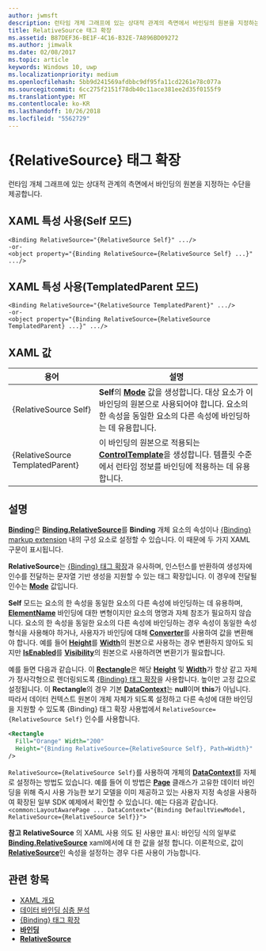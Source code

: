 ```yaml
---
author: jwmsft
description: 런타임 개체 그래프에 있는 상대적 관계의 측면에서 바인딩의 원본을 지정하는 수단을 제공합니다.
title: RelativeSource 태그 확장
ms.assetid: B87DEF36-BE1F-4C16-B32E-7A896BD09272
ms.author: jimwalk
ms.date: 02/08/2017
ms.topic: article
keywords: Windows 10, uwp
ms.localizationpriority: medium
ms.openlocfilehash: 5bb9d241569afdbbc9df95fa11cd2261e78c077a
ms.sourcegitcommit: 6cc275f2151f78db40c11ace381ee2d35f0155f9
ms.translationtype: MT
ms.contentlocale: ko-KR
ms.lasthandoff: 10/26/2018
ms.locfileid: "5562729"
---
```

# <a name="relativesource-markup-extension"></a>{RelativeSource} 태그 확장


런타임 개체 그래프에 있는 상대적 관계의 측면에서 바인딩의 원본을 지정하는 수단을 제공합니다.

## <a name="xaml-attribute-usage-self-mode"></a>XAML 특성 사용(Self 모드)

``` syntax
<Binding RelativeSource="{RelativeSource Self}" .../>
-or-
<object property="{Binding RelativeSource={RelativeSource Self} ...}" .../>
```

## <a name="xaml-attribute-usage-templatedparent-mode"></a>XAML 특성 사용(TemplatedParent 모드)

``` syntax
<Binding RelativeSource="{RelativeSource TemplatedParent}" .../>
-or-
<object property="{Binding RelativeSource={RelativeSource TemplatedParent} ...}" .../>
```

## <a name="xaml-values"></a>XAML 값

| 용어 | 설명 |
|------|-------------|
| {RelativeSource Self} | <strong>Self</strong>의 [<strong>Mode</strong>](https://msdn.microsoft.com/library/windows/apps/br209915) 값을 생성합니다. 대상 요소가 이 바인딩의 원본으로 사용되어야 합니다. 요소의 한 속성을 동일한 요소의 다른 속성에 바인딩하는 데 유용합니다. |
| {RelativeSource TemplatedParent} | 이 바인딩의 원본으로 적용되는 [<strong>ControlTemplate</strong>](https://msdn.microsoft.com/library/windows/apps/br209391)을 생성합니다. 템플릿 수준에서 런타임 정보를 바인딩에 적용하는 데 유용합니다. | 

## <a name="remarks"></a>설명

[**Binding**](https://msdn.microsoft.com/library/windows/apps/br209820)은 [**Binding.RelativeSource**](https://msdn.microsoft.com/library/windows/apps/br209831)를 **Binding** 개체 요소의 속성이나 [{Binding} markup extension](binding-markup-extension.md) 내의 구성 요소로 설정할 수 있습니다. 이 때문에 두 가지 XAML 구문이 표시됩니다.

**RelativeSource**는 [{Binding} 태그 확장](binding-markup-extension.md)과 유사하며,  인스턴스를 반환하여 생성자에 인수를 전달하는 문자열 기반 생성을 지원할 수 있는 태그 확장입니다. 이 경우에 전달될 인수는 [**Mode**](https://msdn.microsoft.com/library/windows/apps/br209915) 값입니다.

**Self** 모드는 요소의 한 속성을 동일한 요소의 다른 속성에 바인딩하는 데 유용하며, [**ElementName**](https://msdn.microsoft.com/library/windows/apps/br209828) 바인딩에 대한 변형이지만 요소의 명명과 자체 참조가 필요하지 않습니다. 요소의 한 속성을 동일한 요소의 다른 속성에 바인딩하는 경우 속성이 동일한 속성 형식을 사용해야 하거나, 사용자가 바인딩에 대해 [**Converter**](https://msdn.microsoft.com/library/windows/apps/br209826)를 사용하여 값을 변환해야 합니다. 예를 들어 [**Height**](/uwp/api/Windows.UI.Xaml.FrameworkElement.Height)를 [**Width**](/uwp/api/Windows.UI.Xaml.FrameworkElement.Width)의 원본으로 사용하는 경우 변환하지 않아도 되지만 [**IsEnabled**](https://msdn.microsoft.com/library/windows/apps/br209419)를 [**Visibility**](https://msdn.microsoft.com/library/windows/apps/br209006)의 원본으로 사용하려면 변환기가 필요합니다.

예를 들면 다음과 같습니다. 이 [**Rectangle**](/uwp/api/Windows.UI.Xaml.Shapes.Rectangle)은 해당 [**Height**](/uwp/api/Windows.UI.Xaml.FrameworkElement.Height) 및 [**Width**](/uwp/api/Windows.UI.Xaml.FrameworkElement.Width)가 항상 같고 자체가 정사각형으로 렌더링되도록 [{Binding} 태그 확장](binding-markup-extension.md)을 사용합니다. 높이만 고정 값으로 설정됩니다. 이 **Rectangle**의 경우 기본 [**DataContext**](https://msdn.microsoft.com/library/windows/apps/br208713)는 **null**이며 **this**가 아닙니다. 따라서 데이터 컨텍스트 원본이 개체 자체가 되도록 설정하고 다른 속성에 대한 바인딩을 지원할 수 있도록 {Binding} 태그 확장 사용법에서 `RelativeSource={RelativeSource Self}` 인수를 사용합니다.

```XML
<Rectangle
  Fill="Orange" Width="200"
  Height="{Binding RelativeSource={RelativeSource Self}, Path=Width}"
/>
```

`RelativeSource={RelativeSource Self}`를 사용하여 개체의 [**DataContext**](https://msdn.microsoft.com/library/windows/apps/br208713)를 자체로 설정하는 방법도 있습니다.  예를 들어 이 방법은 [**Page**](https://msdn.microsoft.com/library/windows/apps/br227503) 클래스가 고유한 데이터 바인딩을 위해 즉시 사용 가능한 보기 모델을 이미 제공하고 있는 사용자 지정 속성을 사용하여 확장된 일부 SDK 예제에서 확인할 수 있습니다. 예는 다음과 같습니다. `<common:LayoutAwarePage ... DataContext="{Binding DefaultViewModel, RelativeSource={RelativeSource Self}}">`

**참고** **RelativeSource** 의 XAML 사용 의도 된 사용만 표시: 바인딩 식의 일부로 [**Binding.RelativeSource**](https://msdn.microsoft.com/library/windows/apps/br209831) xaml에서에 대 한 값을 설정 합니다. 이론적으로, 값이 [**RelativeSource**](https://msdn.microsoft.com/library/windows/apps/br209913)인 속성을 설정하는 경우 다른 사용이 가능합니다.

## <a name="related-topics"></a>관련 항목

* [XAML 개요](xaml-overview.md)
* [데이터 바인딩 심층 분석](https://msdn.microsoft.com/library/windows/apps/mt210946)
* [{Binding} 태그 확장](binding-markup-extension.md)
* [**바인딩**](https://msdn.microsoft.com/library/windows/apps/br209820)
* [**RelativeSource**](https://msdn.microsoft.com/library/windows/apps/br209913)

